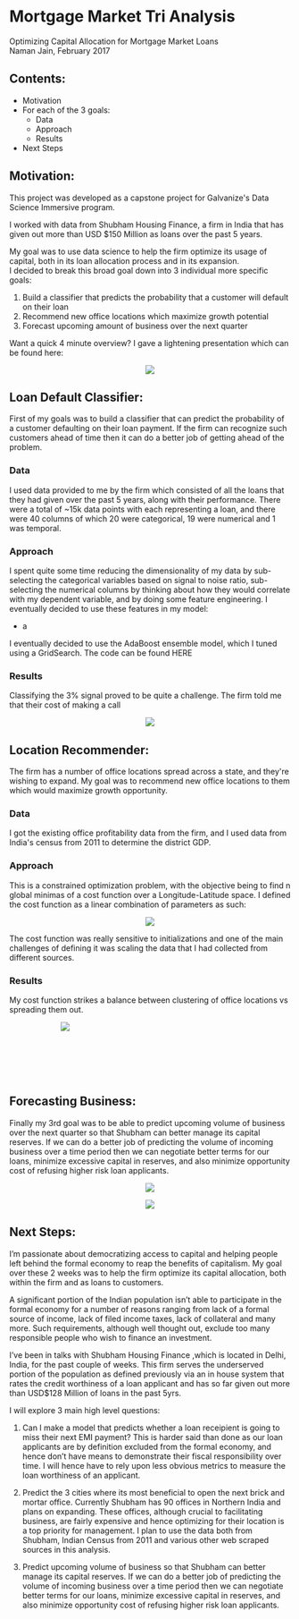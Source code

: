 # Mortgage Market Tri Analysis

Optimizing Capital Allocation for Mortgage Market Loans  
Naman Jain, February 2017

## Contents:
- Motivation
- For each of the 3 goals:
	* Data
	* Approach
	* Results
- Next Steps

## Motivation:
This project was developed as a capstone project for Galvanize's Data Science Immersive program.

I worked with data from Shubham Housing Finance, a firm in India that has given out more than USD $150 Million as loans over the past 5 years.  

My goal was to use data science to help the firm optimize its usage of capital, both in its loan allocation process and in its expansion.  
I decided to break this broad goal down into 3 individual more specific goals:  
1) Build a classifier that predicts the probability that a customer will default on their loan  
2) Recommend new office locations which maximize growth potential  
3) Forecast upcoming amount of business over the next quarter  

Want a quick 4 minute overview? I gave a lightening presentation which can be found here:
<p align="center">
  <a href="https://www.youtube.com/watch?v=F0mVX1ReX2s">
  <img src='/images/Presentation.png'>
</a>
</p>


## Loan Default Classifier:
First of my goals was to build a classifier that can predict the probability of a customer defaulting on their loan payment. If the firm can recognize such customers ahead of time then it can do a better job of getting ahead of the problem.

### Data
I used data provided to me by the firm which consisted of all the loans that they had given over the past 5 years, along with their performance. There were a total of ~15k data points with each representing a loan, and there were 40 columns of which 20 were categorical, 19 were numerical and 1 was temporal.

### Approach
I spent quite some time reducing the dimensionality of my data by sub-selecting the categorical variables based on signal to noise ratio, sub-selecting the numerical columns by thinking about how they would correlate with my dependent variable, and by doing some feature engineering. I eventually decided to use these features in my model:  
- a

I eventually decided to use the AdaBoost ensemble model, which I tuned using a GridSearch. The code can be found HERE

### Results
Classifying the 3% signal proved to be quite a challenge. The firm told me that their cost of making a call 

<p align="center">
  <img src='/images/determine best threshold.png'>
</p>

## Location Recommender:
The firm has a number of office locations spread across a state, and they're wishing to expand. My goal was to recommend new office locations to them which would maximize growth opportunity.

### Data
I got the existing office profitability data from the firm, and I used data from India's census from 2011 to determine the district GDP.

### Approach
This is a constrained optimization problem, with the objective being to find n global minimas of a cost function over a Longitude-Latitude space. I defined the cost function as a linear combination of parameters as such:

<p align="center">
  <img src='/images/Cost Function.png'>
</p>


The cost function was really sensitive to initializations and one of the main challenges of defining it was scaling the data that I had collected from different sources.  

### Results
My cost function strikes a balance between clustering of office locations vs spreading them out.  
<p align="center" style="width:200px;height:100px;">
  <img src='/images/UP_visualized.png' >
</p>

## Forecasting Business:
Finally my 3rd goal was to be able to predict upcoming volume of business over the next quarter so that Shubham can better manage its capital reserves. If we can do a better job of predicting the volume of incoming business over a time period then we can negotiate better terms for our loans, minimize excessive capital in reserves, and also minimize opportunity cost of refusing higher risk loan applicants.

<p align="center">
  <img src='/images/Shubham volume of business overtime.png'>
</p>

<p align="center">
  <img src='/images/Forecast.png'>
</p>

## Next Steps:

I’m passionate about democratizing access to capital and helping people left behind the formal economy to reap the benefits of capitalism. My goal over these 2 weeks was to help the firm optimize its capital allocation, both within the firm and as loans to customers.

A significant portion of the Indian population isn’t able to participate in the formal economy for a number of reasons ranging from lack of a formal source of income, lack of filed income taxes, lack of collateral and many more. Such requirements, although well thought out, exclude too many responsible people who wish to finance an investment.

I’ve been in talks with Shubham Housing Finance ,which is located in Delhi, India, for the past couple of weeks. This firm serves the underserved portion of the population as defined previously via an in house system that rates the credit worthiness of a loan applicant and has so far given out more than USD$128 Million of loans in the past 5yrs.


I will explore 3 main high level questions:

1.	Can I make a model that predicts whether a loan receipient is going to miss their next EMI payment? This is harder said than done as our loan applicants are by definition excluded from the formal economy, and hence don’t have means to demonstrate their fiscal responsibility over time. I will hence have to rely upon less obvious metrics to measure the loan worthiness of an applicant.

2.	Predict the 3 cities where its most beneficial to open the next brick and mortar office. Currently Shubham has 90 offices in Northern India and plans on expanding. These offices, although crucial to facilitating business, are fairly expensive and hence optimizing for their location is a top priority for management. I plan to use the data both from Shubham, Indian Census from 2011 and various other web scraped sources in this analysis.

3.	Predict upcoming volume of business so that Shubham can better manage its capital reserves. If we can do a better job of predicting the volume of incoming business over a time period then we can negotiate better terms for our loans, minimize excessive capital in reserves, and also minimize opportunity cost of refusing higher risk loan applicants.

